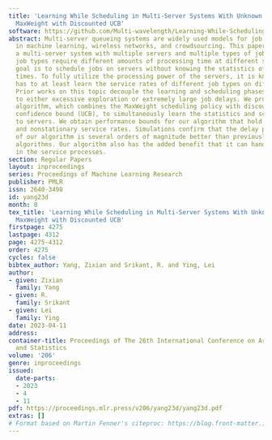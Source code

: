 ```yaml
---
title: 'Learning While Scheduling in Multi-Server Systems With Unknown Statistics:
  MaxWeight with Discounted UCB'
software: https://github.com/Multi-wavelength/Learning-While-Scheduling-MaxWeight-With-Discounted-UCB
abstract: Multi-server queueing systems are widely used models for job scheduling
  in machine learning, wireless networks, and crowdsourcing. This paper considers
  a multi-server system with multiple servers and multiple types of jobs, where different
  job types require different amounts of processing time at different servers. The
  goal is to schedule jobs on servers without knowing the statistics of the processing
  times. To fully utilize the processing power of the servers, it is known that one
  has to at least learn the service rates of different job types on different servers.
  Prior works on this topic decouple the learning and scheduling phases which leads
  to either excessive exploration or extremely large job delays. We propose a new
  algorithm, which combines the MaxWeight scheduling policy with discounted upper
  confidence bound (UCB), to simultaneously learn the statistics and schedule jobs
  to servers. We obtain performance bounds for our algorithm that hold for both stationary
  and nonstationary service rates. Simulations confirm that the delay performance
  of our algorithm is several orders of magnitude better than previously proposed
  algorithms. Our algorithm also has the added benefit that it can handle non-stationarity
  in the service processes.
section: Regular Papers
layout: inproceedings
series: Proceedings of Machine Learning Research
publisher: PMLR
issn: 2640-3498
id: yang23d
month: 0
tex_title: 'Learning While Scheduling in Multi-Server Systems With Unknown Statistics:
  MaxWeight with Discounted UCB'
firstpage: 4275
lastpage: 4312
page: 4275-4312
order: 4275
cycles: false
bibtex_author: Yang, Zixian and Srikant, R. and Ying, Lei
author:
- given: Zixian
  family: Yang
- given: R.
  family: Srikant
- given: Lei
  family: Ying
date: 2023-04-11
address:
container-title: Proceedings of The 26th International Conference on Artificial Intelligence
  and Statistics
volume: '206'
genre: inproceedings
issued:
  date-parts:
  - 2023
  - 4
  - 11
pdf: https://proceedings.mlr.press/v206/yang23d/yang23d.pdf
extras: []
# Format based on Martin Fenner's citeproc: https://blog.front-matter.io/posts/citeproc-yaml-for-bibliographies/
---
```

